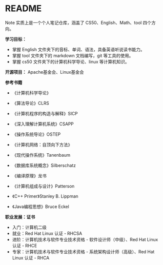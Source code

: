 # README
Note 实质上是一个个人笔记仓库，涵盖了 CS50、English、Math、tool 四个方向。 

**学习目标：**  
* 掌握 English 文件夹下的音标、单词、语法，具备英语听说读书能力。  
* 掌握 tool 文件夹下的 markdown 文档编写，git 等工具的使用。  
* 掌握 cs50 文件夹下的计算机科学导论、linux 等计算机知识。  

**开源项目：** Apache基金会、Linux基金会  

**参考书籍**  

* 《计算机科学导论》
* 《算法导论》CLRS  
* 《计算机程序的构造与解释》SICP  
* 《深入理解计算机系统》CSAPP    

* 《操作系统导论》OSTEP  
* 《计算机网络：自顶向下方法》  
* 《现代操作系统》Tanenbaum  
* 《数据库系统概念》Silberschatz  
* 《编译原理》龙书  
* 《计算机组成与设计》Patterson  
* 《C++ Primer》Stanley B. Lippman  
* 《Java编程思想》Bruce Eckel    

**职业发展：证书**  

* 入门：计算机二级
* 就业：Red Hat Linux 认证 - RHCSA
* 进阶：计算机技术与软件专业技术资格 - 软件设计师（中级）、Red Hat Linux 认证 - RHCE
* 专家：计算机技术与软件专业技术资格 - 系统架构设计师（高级）、Red Hat Linux 认证 - RHCA
